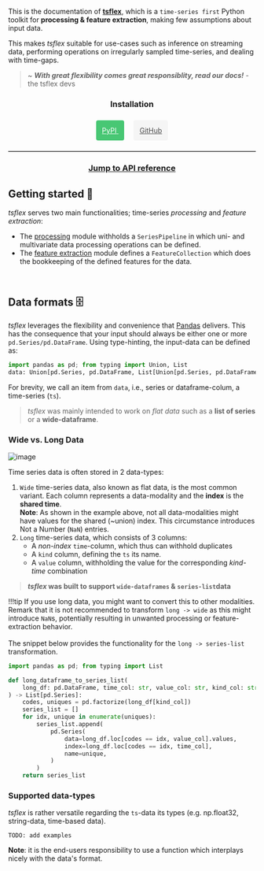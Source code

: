 This is the documentation of [**tsflex**](https://github.com/predict-idlab/tsflex), which is a `time-series first` Python toolkit for 
**processing & feature extraction**, making few assumptions about input data.

This makes _tsflex_ suitable for use-cases such as inference on streaming data, performing operations on irregularly sampled time-series, and dealing with time-gaps.

> ~ _**With great flexibility comes great responsiblity, read our docs!**_ - the tsflex devs

<link rel="preload stylesheet" as="style" href="https://cdnjs.cloudflare.com/ajax/libs/font-awesome/5.15.2/css/all.min.css" integrity="sha512-HK5fgLBL+xu6dm/Ii3z4xhlSUyZgTT9tuc/hSrtw6uzJOvgRr2a9jyxxT1ely+B+xFAmJKVSTbpM/CuL7qxO8w==" crossorigin>

<div class="container" style="text-align: center">
        <h3><strong>Installation</strong></h3><br>
        <a title="tsflex on PyPI" href="https://pypi.org/project/tsflex/" style="margin-right:.8em; background-color: #48c774; border-color: transparent; color: #fff; padding: 0.75rem; border-radius: 4px;"
                   itemprop="downloadUrl" data-ga-event-category="PyPI">
                    <span class="icon"><i class="fa fa-download"></i></span>
                    <span>PyPI</span>
                </a> &nbsp;
                <a title="tsflex on GitHub" href="https://github.com/predict-idlab/tsflex" style="color: #4a4a4a; background-color: #f5f5f5 !important; font-size: 1em; font-weight: 400; line-height: 1.5; border-radius: 4px; padding: 0.75rem; "
                   data-ga-event-category="GitHub">
                    <span class="icon"><i class="fab fa-github"></i></span>
                    <span>GitHub</span>
                </a>
</div>
<br>
<hr style="height: 1px; border: none; border-top: 1px solid darkgrey;">


<div style="text-align: center;">
<h3><b><a href="#header-submodules">Jump to API reference</a></b></h3>
</div>

## Getting started 🚀

*tsflex* serves two main functionalities; time-series _processing_ and _feature extraction_:

* The [processing](/tsflex/processing) module withholds a `SeriesPipeline` in which uni- and multivariate data processing operations can be defined.
* The [feature extraction](/tsflex/features) module defines a `FeatureCollection` which does the bookkeeping of the defined features for the data.

<br>

## Data formats 🗄️

*tsflex* leverages the flexibility and convenience that [Pandas](https://pandas.pydata.org/docs/index.html) delivers. This has the consequence that your input should always be either one or more `pd.Series/pd.DataFrame`. Using type-hinting, the input-data can be defined as:

```python
import pandas as pd; from typing import Union, List
data: Union[pd.Series, pd.DataFrame, List[Union[pd.Series, pd.DataFrame]]]
```

For brevity, we call an item from `data`, i.e., series or dataframe-colum, a time-series (`ts`). 

> _tsflex_ was mainly intended to work on _flat data_ such as a **list of series** or a **wide-dataframe**.

### Wide vs. Long Data
![image](https://raw.githubusercontent.com/predict-idlab/tsflex/main/docs/_static/long_wide.png)

Time series data is often stored in 2 data-types:

1. `Wide` time-series data, also known as flat data, is the most common variant. Each column represents a data-modality and the **index** is the **shared time**.<br>
    **Note**: As shown in the example above, not all data-modalities might have values for the shared (~union) index. This circumstance introduces Not a Number (`NaN`) entries.
2. `Long` time-series data, which consists of 3 columns:
      * A _non-index_ `time`-column, which thus can withhold duplicates
      * A `kind` column, defining the `ts` its name.
      * A `value` column, withholding the value for the corresponding _kind-time_ combination

> **_tsflex_ was built to support `wide-dataframes` & `series-list`data**

!!!tip
    If you use long data, you might want to convert this to other modalities.<br>
    Remark that it is not recommended to transform `long -> wide` as this might introduce `NaN`s, potentially resulting in unwanted processing or feature-extraction behavior.<br></br>
    The snippet below provides the functionality for the `long -> series-list` transformation.

```python
import pandas as pd; from typing import List

def long_dataframe_to_series_list(
    long_df: pd.DataFrame, time_col: str, value_col: str, kind_col: str
) -> List[pd.Series]:
    codes, uniques = pd.factorize(long_df[kind_col])
    series_list = []
    for idx, unique in enumerate(uniques):
        series_list.append(
            pd.Series(
                data=long_df.loc[codes == idx, value_col].values,
                index=long_df.loc[codes == idx, time_col],
                name=unique,
            )
        )
    return series_list
```
### Supported data-types

_tsflex_  is rather versatile regarding the `ts`-data its types (e.g. np.float32, string-data, time-based data).

`TODO: add examples`

**Note**: it is the end-users responsibility to use a function which interplays nicely with the data's format.
